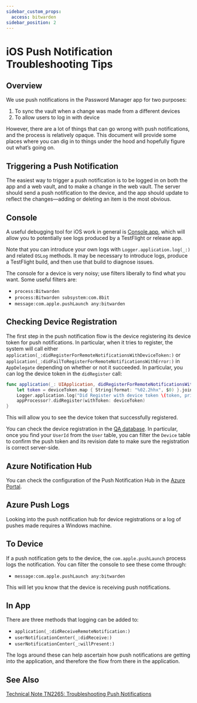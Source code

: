 ```yaml
---
sidebar_custom_props:
  access: bitwarden
sidebar_position: 2
---
```


# iOS Push Notification Troubleshooting Tips

## Overview

We use push notifications in the Password Manager app for two purposes:

1. To sync the vault when a change was made from a different devices
2. To allow users to log in with device

However, there are a lot of things that can go wrong with push notifications, and the process is
relatively opaque. This document will provide some places where you can dig in to things under the
hood and hopefully figure out what’s going on.

## Triggering a Push Notification

The easiest way to trigger a push notification is to be logged in on both the app and a web vault,
and to make a change in the web vault. The server should send a push notification to the device, and
the app should update to reflect the changes—adding or deleting an item is the most obvious.

## Console

A useful debugging tool for iOS work in general is
[Console.app](https://support.apple.com/guide/console/welcome/mac), which will allow you to
potentially see logs produced by a TestFlight or release app.

Note that you can introduce your own logs with `Logger.application.log(_:)` and related `OSLog`
methods. It may be necessary to introduce logs, produce a TestFlight build, and then use that build
to diagnose issues.

The console for a device is very noisy; use filters liberally to find what you want. Some useful
filters are:

- `process:Bitwarden`
- `process:Bitwarden subsystem:com.8bit`
- `message:com.apple.pushLaunch any:bitwarden`

## Checking Device Registration

The first step in the push notification flow is the device registering its device token for push
notifications. In particular, when it tries to register, the system will call either
`application(_:didRegisterForRemoteNotificationsWithDeviceToken:)` or
`application(_:didFailToRegisterForRemoteNotificationsWithError:)` in `AppDelegate` depending on
whether or not it succeeded. In particular, you can log the device token in the `didRegister` call:

```swift
func application(_: UIApplication, didRegisterForRemoteNotificationsWithDeviceToken deviceToken: Data) {
    let token = deviceToken.map { String(format: "%02.2hhx", $0) }.joined()
    Logger.application.log("Did Register with device token \(token, privacy: .public)")
    appProcessor?.didRegister(withToken: deviceToken)
}
```

This will allow you to see the device token that successfully registered.

You can check the device registration in the
[QA database](https://bitwarden.atlassian.net/wiki/spaces/CLOUDOPS/pages/326369407). In particular,
once you find your `UserId` from the `User` table, you can filter the `Device` table to confirm the
push token and its revision date to make sure the registration is correct server-side.

## Azure Notification Hub

You can check the configuration of the Push Notification Hub in the
[Azure Portal](https://portal.azure.com/#home).

## Azure Push Logs

Looking into the push notification hub for device registrations or a log of pushes made requires a
Windows machine.

## To Device

If a push notification gets to the device, the `com.apple.pushLaunch` process logs the notification.
You can filter the console to see these come through:

- `message:com.apple.pushLaunch any:bitwarden`

This will let you know that the device is receiving push notifications.

## In App

There are three methods that logging can be added to:

- `application(_:didReceiveRemoteNotification:)`
- `userNotificationCenter(_:didReceive:)`
- `userNotificationCenter(_:willPresent:)`

The logs around these can help ascertain how push notifications are getting into the application,
and therefore the flow from there in the application.

## See Also

[Technical Note TN2265: Troubleshooting Push Notifications](https://developer.apple.com/library/archive/technotes/tn2265/_index.html)
